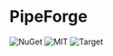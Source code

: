 # PipeForge

![NuGet](https://img.shields.io/nuget/v/PipeForge)
![MIT](https://img.shields.io/github/license/scottoffen/pipeforge)
![Target](https://img.shields.io/badge/netstandard-2.0-blue)